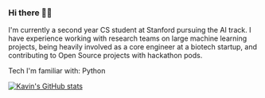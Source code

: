 ### Hi there 👋🏽

I'm currently a second year CS student at Stanford pursuing the AI track. I have experience working with research teams on large machine learning projects, being heavily involved as a core engineer at a biotech startup, and contributing to Open Source projects with hackathon pods. 

Tech I'm familiar with: 
Python 

[![Kavin's GitHub stats](https://github-readme-stats.vercel.app/api?username=kanand77)](https://github.com/anuraghazra/github-readme-stats)


<!--
**kanand77/kanand77** is a ✨ _special_ ✨ repository because its `README.md` (this file) appears on your GitHub profile.

Here are some ideas to get you started:

- 🔭 I’m currently working on ...
- 🌱 I’m currently learning ...
- 👯 I’m looking to collaborate on ...
- 🤔 I’m looking for help with ...
- 💬 Ask me about ...
- 📫 How to reach me: ...
- 😄 Pronouns: ...
- ⚡ Fun fact: ...
-->
